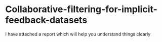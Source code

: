 # Collaborative-filtering-for-implicit-feedback-datasets

I have attached a report which will help you understand things clearly 
